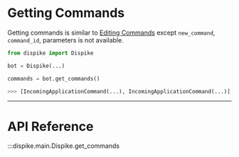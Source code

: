 
# Getting Commands

Getting commands is similar to [Editing Commands](../EditingCommands/index.md) except ``new_command``, ``command_id``, parameters is not available. 

```python
from dispike import Dispike

bot = Dispike(...)

commands = bot.get_commands()

>>> [IncomingApplicationCommand(...), IncomingApplicationCommand(...)]
```

****

# API Reference

:::dispike.main.Dispike.get_commands
